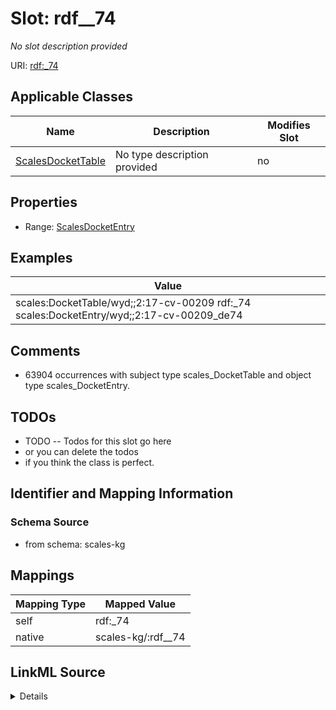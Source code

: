 

# Slot: rdf__74


_No slot description provided_





URI: [rdf:_74](http://www.w3.org/1999/02/22-rdf-syntax-ns#_74)



<!-- no inheritance hierarchy -->





## Applicable Classes

| Name | Description | Modifies Slot |
| --- | --- | --- |
| [ScalesDocketTable](../classes/ScalesDocketTable.md) | No type description provided |  no  |







## Properties

* Range: [ScalesDocketEntry](../classes/ScalesDocketEntry.md)






## Examples

| Value |
| --- |
| scales:DocketTable/wyd;;2:17-cv-00209 rdf:_74 scales:DocketEntry/wyd;;2:17-cv-00209_de74 |

## Comments

* 63904 occurrences with subject type scales_DocketTable and object type scales_DocketEntry.

## TODOs

* TODO -- Todos for this slot go here
* or you can delete the todos
* if you think the class is perfect.

## Identifier and Mapping Information







### Schema Source


* from schema: scales-kg




## Mappings

| Mapping Type | Mapped Value |
| ---  | ---  |
| self | rdf:_74 |
| native | scales-kg/:rdf__74 |




## LinkML Source

<details>
```yaml
name: rdf__74
description: No slot description provided
todos:
- TODO -- Todos for this slot go here
- or you can delete the todos
- if you think the class is perfect.
comments:
- 63904 occurrences with subject type scales_DocketTable and object type scales_DocketEntry.
examples:
- value: scales:DocketTable/wyd;;2:17-cv-00209 rdf:_74 scales:DocketEntry/wyd;;2:17-cv-00209_de74
from_schema: scales-kg
rank: 1000
slot_uri: rdf:_74
alias: rdf__74
domain_of:
- scales_DocketTable
range: scales_DocketEntry

```
</details>